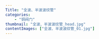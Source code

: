 ```yaml
---
Title: "全波、半波波纹管"
categories:
    - "铜阀门"
thumbnail: "全波、半波波纹管_head.jpg"
contentImages: ["全波、半波波纹管_01.jpg"]
---
```

